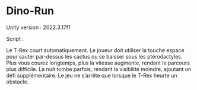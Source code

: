 # Dino-Run

Unity version : 2022.3.17f1

Script :

Le T-Rex court automatiquement. Le joueur doit utiliser la touche espace pour sauter par-dessus les cactus ou se baisser sous les ptérodactyles. Plus vous courez longtemps, plus la vitesse augmente, rendant le parcours plus difficile. La nuit tombe parfois, rendant la visibilité moindre, ajoutant un défi supplémentaire. Le jeu ne s’arrête que lorsque le T-Rex heurte un obstacle.